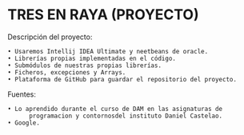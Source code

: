 # TRES EN RAYA (PROYECTO)

Descripción del proyecto:

    • Usaremos Intellij IDEA Ultimate y neetbeans de oracle.
    • Librerías propias implementadas en el código.
    • Submódulos de nuestras propias librerías.
    • Ficheros, excepciones y Arrays.
    • Plataforma de GitHub para guardar el repositorio del proyecto.

Fuentes:

    • Lo aprendido durante el curso de DAM en las asignaturas de 
          programacion y contornosdel instituto Daniel Castelao.
    • Google.